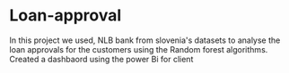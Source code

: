 # Loan-approval
In this project we used, NLB bank from slovenia's datasets to analyse the loan approvals for the customers using the Random forest algorithms.
Created a dashbaord using the power Bi for client
